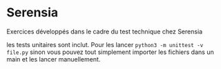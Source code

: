 # Serensia

Exercices développés dans le cadre du test technique chez Serensia

les tests unitaires sont inclut. 
Pour les lancer `python3 -m unittest -v file.py`
sinon vous pouvez tout simplement importer les fichiers dans un main et les lancer manuellement.

